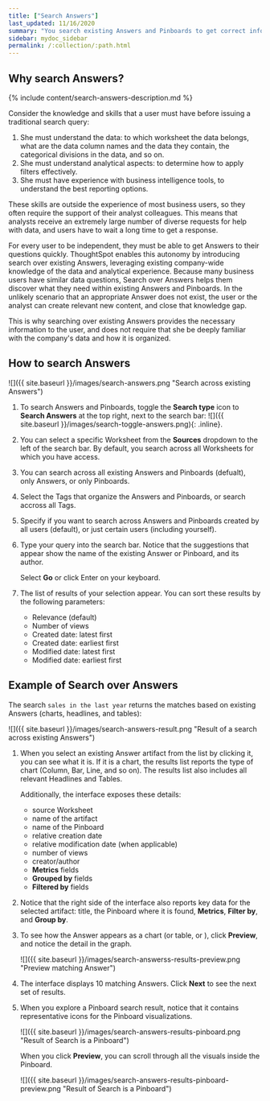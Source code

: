 ```yaml
---
title: ["Search Answers"]
last_updated: 11/16/2020
summary: "You search existing Answers and Pinboards to get correct information."
sidebar: mydoc_sidebar
permalink: /:collection/:path.html
---
```

## Why search Answers?

{% include content/search-answers-description.md %}

Consider the knowledge and skills that a user must have before issuing a traditional search query:

1. She must understand the data: to which worksheet the data belongs, what are the data column names and the data they contain, the categorical divisions in the data, and so on.
2. She must understand analytical aspects: to determine how to apply filters effectively.
3. She must have experience with business intelligence tools, to understand the best reporting options.

These skills are outside the experience of most business users, so  they often require the support of their analyst colleagues. This means that analysts receive an extremely large number of diverse requests for help with data, and users have to wait a long time to get a response.

For every user to be independent, they must be able to get Answers to their questions quickly. ThoughtSpot enables this autonomy by introducing search over existing Answers, leveraging existing company-wide knowledge of the data and analytical experience. Because many business users have similar data questions, Search over Answers helps them discover what they need within existing Answers and Pinboards. In the unlikely scenario that an appropriate Answer does not exist, the user or the analyst can create relevant new content, and close that knowledge gap.

This is why searching over existing Answers provides the necessary information to the user, and does not require that she be deeply familiar with the company's data and how it is organized.

## How to search Answers

![]({{ site.baseurl }}/images/search-answers.png "Search across existing Answers")

1. To search Answers and Pinboards, toggle the **Search type** icon to **Search Answers** at the top right, next to the search bar: ![]({{ site.baseurl }}/images/search-toggle-answers.png){: .inline}.

2. You can select a specific Worksheet from the **Sources** dropdown to the left of the search bar. By default, you search across all Worksheets for which you have access.

3. You can search across all existing Answers and Pinboards (defualt), only Answers, or only Pinboards.

4. Select the Tags that organize the Answers and Pinboards, or search accross all Tags.

5. Specify if you want to search across Answers and Pinboards created by all users (default), or just certain users (including yourself).

6. Type your query into the search bar. Notice that the suggestions that appear show the name of the existing Answer or Pinboard, and its author.

   Select **Go** or click Enter on your keyboard.

7. The list of results of your selection appear. You can sort these results by the following parameters:
    - Relevance (default)
    - Number of views
    - Created date: latest first
    - Created date: earliest first
    - Modified date: latest first
    - Modified date: earliest first    

## Example of Search over Answers

The search `sales in the last year` returns the matches based on existing Answers (charts, headlines, and tables):

![]({{ site.baseurl }}/images/search-answers-result.png "Result of a search across existing Answers")

1. When you select an existing Answer artifact from the list by clicking it, you can see what it is. If it is a chart, the results list reports the type of chart (Column, Bar, Line, and so on). The results list also includes all relevant Headlines and Tables.

   Additionally, the interface exposes these details:

   - source Worksheet
   - name of the artifact
   - name of the Pinboard
   - relative creation date
   - relative modification date (when applicable)
   - number of views
   - creator/author
   - **Metrics** fields
   - **Grouped by** fields
   - **Filtered by** fields

2. Notice that the right side of the interface also reports key data for the selected artifact: title, the Pinboard where it is found,  **Metrics**, **Filter by**, and **Group by**.

3. To see how the Answer appears as a chart (or table, or ), click **Preview**, and notice the detail in the graph.

   ![]({{ site.baseurl }}/images/search-answerss-results-preview.png "Preview matching Answer")

4. The interface displays 10 matching Answers. Click **Next** to see the next set of results.   

5. When you explore a Pinboard search result, notice that it contains representative icons for the Pinboard visualizations.

   ![]({{ site.baseurl }}/images/search-answers-results-pinboard.png "Result of Search is a Pinboard")

   When you click **Preview**, you can scroll through all the visuals inside the Pinboard.

   ![]({{ site.baseurl }}/images/search-answers-results-pinboard-preview.png "Result of Search is a Pinboard")
